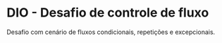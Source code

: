 # DIO - Desafio de controle de fluxo

Desafio com cenário de fluxos condicionais, repetições e excepcionais.
